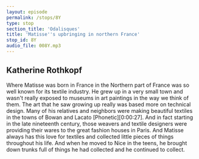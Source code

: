 ```yaml
---
layout: episode
permalink: /stops/8Y
type: stop
section_title: 'Odalisques'
title: 'Matisse''s upbringing in northern France'
stop_id: 8Y
audio_file: 008Y.mp3
---
```


## Katherine Rothkopf

Where Matisse was born in France in the Northern part of France was so well known for its textile industry.  He grew up in a very small town and wasn't really exposed to museums in art paintings in the way we think of them.  The art that he saw growing up really was based more on technical design.  Many of his relatives and neighbors were making beautiful textiles in the towns of Bowan and Lacato [Phonetic][0:00:27].  And in fact starting in the late nineteenth century, those weavers and textile designers were providing their wares to the great fashion houses in Paris.  And Matisse always has this love for textiles and collected little pieces of things throughout his life. And when he moved to Nice in the teens, he brought down trunks full of things he had collected and he continued to collect.

